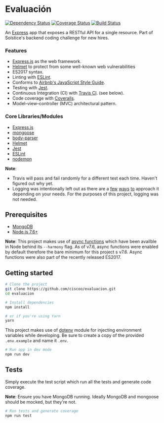 # Evaluación

[![Dependency Status](https://david-dm.org/ciscoo/evaluacion/status.svg?style=flat)](https://david-dm.org/ciscoo/evaluacion)
[![Coverage Status](https://coveralls.io/repos/github/ciscoo/evaluacion/badge.svg?branch=master)](https://coveralls.io/github/ciscoo/evaluacion?branch=master)
[![Build Status](https://travis-ci.org/ciscoo/evaluacion.svg?branch=master)](https://travis-ci.org/ciscoo/evaluacion)

An [Express](https://expressjs.com/) app that exposes a RESTful API for a single resource. Part of Solstice's backend coding challenge for new hires.

### Features
- [Express.js](https://expressjs.com/) as the web framework.
- [Helmet](https://github.com/helmetjs/helmet) to protect from some well-known web vulnerabilities
- ES2017 syntax.
- Linting with [ESLint](http://eslint.org/).
- Conforms to [Airbnb's JavaScript Style Guide](https://github.com/airbnb/javascript).
- Testing with [Jest](https://facebook.github.io/jest/).
- Continuous Integration (CI) with [Travis CI](https://travis-ci.org/). (see below).
- Code coverage with [Coveralls](https://coveralls.io/github/ciscoo/evaluacion).
- Model–view–controller (MVC) architectural pattern.

### Core Libraries/Modules

* [Express.js](https://expressjs.com/)
* [mongoose](http://mongoosejs.com/)
* [body-parser](https://github.com/expressjs/body-parser)
* [Helmet](https://github.com/helmetjs/helmet)
* [Jest](https://facebook.github.io/jest/)
* [ESLint](https://github.com/eslint/eslint)
* [nodemon](https://github.com/remy/nodemon)

**Note**:

* Travis will pass and fail randomly for a different test each time. Haven't figured out why yet.
* Logging was intentionally left out as there are a [few](https://github.com/expressjs/morgan) [ways](https://github.com/trentm/node-bunyan) [to](https://github.com/winstonjs/winston) approach it depending on your needs. For the purposes of this project, logging was not needed.

## Prerequisites

- [MongoDB](https://www.mongodb.com/download-center)
- [Node.js 7.6+](https://nodejs.org/)

**Note**: This project makes use of [async functions](https://developer.mozilla.org/en-US/docs/Web/JavaScript/Reference/Statements/async_function) which have been availble in Node behind its `--harmony` flag. As of v7.6, async functions were enabled by default therefore the bare minimum for this project s v7.6. Async functions were also part of the recently released ES2017.

## Getting started

```bash
# Clone the project
git clone https://github.com/ciscoo/evaluacion.git
cd evaluacion

# Install dependencies
npm install

# or if you're using Yarn
yarn
```

This project makes use of [dotenv](https://www.npmjs.com/package/dotenv) module for injecting environment variables while developing. Be sure to create a copy of the provided `.env.example` and name it `.env`.

```bash
# Run app in dev mode
npm run dev
```

## Tests

Simply execute the test script which run all the tests and generate code coverage.

**Note**: Ensure you have MongoDB running. Ideally MongoDB and mongoose should be mocked, but they're not.

```bash
# Run tests and generate coverage
npm run test
```
